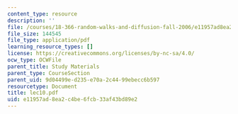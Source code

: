 ```yaml
---
content_type: resource
description: ''
file: /courses/18-366-random-walks-and-diffusion-fall-2006/e11957ad8ea2c4be6fcb33af43bd89e2_lec10.pdf
file_size: 144545
file_type: application/pdf
learning_resource_types: []
license: https://creativecommons.org/licenses/by-nc-sa/4.0/
ocw_type: OCWFile
parent_title: Study Materials
parent_type: CourseSection
parent_uid: 9d04499e-d235-e70a-2c44-99ebecc6b597
resourcetype: Document
title: lec10.pdf
uid: e11957ad-8ea2-c4be-6fcb-33af43bd89e2
---
```

